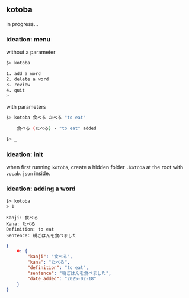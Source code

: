 ## kotoba

in progress...


### ideation: menu
without a parameter
```sh
$> kotoba

1. add a word
2. delete a word
3. review
4. quit
> 
```

with parameters
```sh
$> kotoba 食べる たべる "to eat"

	食べる (たべる) - "to eat" added

$> _
```

### ideation: init
when first running `kotoba`, create a hidden folder `.kotoba` at the root with `vocab.json` inside.

### ideation: adding a word
```
$> kotoba
> 1

Kanji: 食べる
Kana: たべる
Definition: to eat
Sentence: 朝ごはんを食べました 
```

```json
{
	0: {
		"kanji": "食べる",
		"kana": "たべる",
		"definition": "to eat",
		"sentence": "朝ごはんを食べました",
		"date_added": "2025-02-18"
	}
}
```
